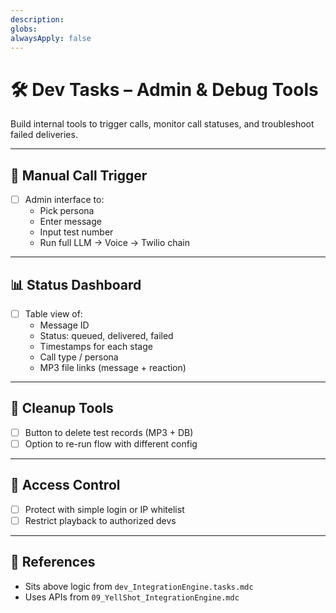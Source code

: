 ```yaml
---
description: 
globs: 
alwaysApply: false
---
```

# 🛠️ Dev Tasks – Admin & Debug Tools

Build internal tools to trigger calls, monitor call statuses, and troubleshoot failed deliveries.

---

## 🧪 Manual Call Trigger

- [ ] Admin interface to:
  - Pick persona
  - Enter message
  - Input test number
  - Run full LLM → Voice → Twilio chain

---

## 📊 Status Dashboard

- [ ] Table view of:
  - Message ID
  - Status: queued, delivered, failed
  - Timestamps for each stage
  - Call type / persona
  - MP3 file links (message + reaction)

---

## 🧹 Cleanup Tools

- [ ] Button to delete test records (MP3 + DB)
- [ ] Option to re-run flow with different config

---

## 🔐 Access Control

- [ ] Protect with simple login or IP whitelist
- [ ] Restrict playback to authorized devs

---

## 🧠 References

- Sits above logic from `dev_IntegrationEngine.tasks.mdc`
- Uses APIs from `09_YellShot_IntegrationEngine.mdc`
